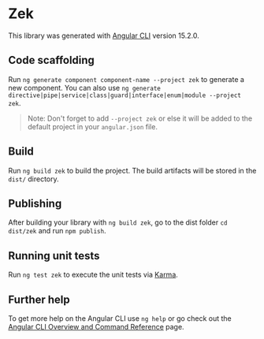 # Zek

This library was generated with [Angular CLI](https://github.com/angular/angular-cli) version 15.2.0.

## Code scaffolding

Run `ng generate component component-name --project zek` to generate a new component. You can also use `ng generate directive|pipe|service|class|guard|interface|enum|module --project zek`.
> Note: Don't forget to add `--project zek` or else it will be added to the default project in your `angular.json` file. 

## Build

Run `ng build zek` to build the project. The build artifacts will be stored in the `dist/` directory.

## Publishing

After building your library with `ng build zek`, go to the dist folder `cd dist/zek` and run `npm publish`.

## Running unit tests

Run `ng test zek` to execute the unit tests via [Karma](https://karma-runner.github.io).

## Further help

To get more help on the Angular CLI use `ng help` or go check out the [Angular CLI Overview and Command Reference](https://angular.io/cli) page.
